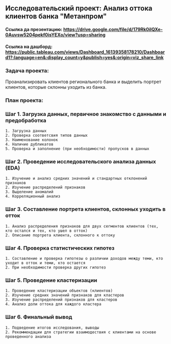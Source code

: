 ## Исследовательский проект: Анализ оттока клиентов банка "Метанпром"

#### Ссылка да презентацию: https://drive.google.com/file/d/179Rk0iIQXe-0Auvsw5204pekf0isYEXo/view?usp=sharing
#### Ссылка на дашборд: https://public.tableau.com/views/Dashboard_16139358178210/Dashboard1?:language=en&:display_count=y&publish=yes&:origin=viz_share_link 

### Задача проекта: 
Проанализировать клиентов регионального банка и выделить портрет клиентов, которые склонны уходить из банка.

### План проекта:

### Шаг 1. Загрузка данных, первичное знакомство с данными и предобработка 
    1. Загрузка данных
    2. Проверка соответсвия типов данных
    3. Наименование колонок
    4. Наличие дубликатов
    5. Проверка и заполнение (при необходимости) пропусков в данных
    
### Шаг 2. Проведение исследовательского анализа данных (EDA)
    1. Изучение и анализ средних значений и стандартных отклонений признаков
    2. Изучение распределений признаков
    3. Выделение аномалий
    4. Корреляционный анализ
    
### Шаг 3. Составление портрета клиентов, склонных уходить в отток
    1. Анализ распределения признаков для двух сегментов клиентов (тех, кто остался и тех, кто ушел в отток)
    2. Описание портрета клиента, склонного к оттоку

### Шаг 4. Проверка статистических гипотез
    1. Составление и проверка гипотезы о различии доходов между теми, кто уходит в отток и теми, кто остается
    2. При необходимости проверка других гипотез
    
### Шаг 5. Проведение кластеризации
    1. Проведение кластеризации объектов (клиентов)
    2. Изучение средних значений признаков для кластеров
    3. Изучение распределений признаков для кластеров
    4. Анализ доли оттока для каждого кластера
    
### Шаг 6. Финальный вывод 
    1. Подведение итогов исследования, выводы
    2. Рекоммендации для стратегии взаимодествия с клиентами на основе проведенного анализа
